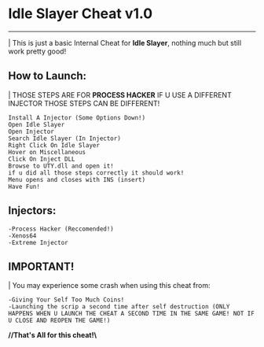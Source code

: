 # Idle Slayer Cheat v1.0

_________

| This is just a basic Internal Cheat for **Idle Slayer**, nothing much but still work pretty good!

## How to Launch:

| THOSE STEPS ARE FOR **PROCESS HACKER** IF U USE A DIFFERENT INJECTOR THOSE STEPS CAN BE DIFFERENT!

	Install A Injector (Some Options Down!)
	Open Idle Slayer
	Open Injector
	Search Idle Slayer (In Injector)
	Right Click On Idle Slayer
	Hover on Miscellaneous
	Click On Inject DLL
	Browse to UTY.dll and open it!
	if u did all those steps correctly it should work!
	Menu opens and closes with INS (insert)
	Have Fun!


## Injectors:

	-Process Hacker (Reccomended!)
	-Xenos64
	-Extreme Injector

## IMPORTANT!

| You may experience some crash when using this cheat from:

	-Giving Your Self Too Much Coins!
	-Launching the scrip a second time after self destruction (ONLY HAPPENS WHEN U LAUNCH THE CHEAT A SECOND TIME IN THE SAME GAME! NOT IF U CLOSE AND REOPEN THE GAME!)

**//That's All for this cheat!\\**
